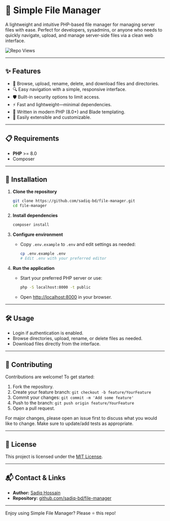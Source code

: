 # 🚀 Simple File Manager

A lightweight and intuitive PHP-based file manager for managing server files with ease. Perfect for developers, sysadmins, or anyone who needs to quickly navigate, upload, and manage server-side files via a clean web interface.

<p align="left">
  <img src="https://api.sadiq.workers.dev/app/github/repo/file-manager/views?nocache=true" alt="Repo Views" />
</p>

---

## ✨ Features

- 📂 Browse, upload, rename, delete, and download files and directories.
- 🔍 Easy navigation with a simple, responsive interface.
- 🛡️ Built-in security options to limit access.
- ⚡ Fast and lightweight—minimal dependencies.
- 📝 Written in modern PHP (8.0+) and Blade templating.
- 🔌 Easily extensible and customizable.

---

## 📋 Requirements

- **PHP** >= 8.0
- Composer

---

## 🚀 Installation

1. **Clone the repository**
    ```bash
    git clone https://github.com/sadiq-bd/file-manager.git
    cd file-manager
    ```

2. **Install dependencies**
    ```bash
    composer install
    ```

3. **Configure environment**
    - Copy `.env.example` to `.env` and edit settings as needed:
      ```bash
      cp .env.example .env
      # Edit .env with your preferred editor
      ```

4. **Run the application**
    - Start your preferred PHP server or use:
      ```bash
      php -S localhost:8000 -t public
      ```
    - Open [http://localhost:8000](http://localhost:8000) in your browser.

---

## 🛠️ Usage

- Login if authentication is enabled.
- Browse directories, upload, rename, or delete files as needed.
- Download files directly from the interface.

---

## 🤝 Contributing

Contributions are welcome! To get started:

1. Fork the repository.
2. Create your feature branch: `git checkout -b feature/YourFeature`
3. Commit your changes: `git commit -m 'Add some feature'`
4. Push to the branch: `git push origin feature/YourFeature`
5. Open a pull request.

For major changes, please open an issue first to discuss what you would like to change.
Make sure to update/add tests as appropriate.

---

## 📄 License

This project is licensed under the [MIT License](https://choosealicense.com/licenses/mit/).

---

## 📬 Contact & Links

- **Author:** [Sadiq Hossain](https://github.com/sadiq-bd)
- **Repository:** [github.com/sadiq-bd/file-manager](https://github.com/sadiq-bd/file-manager)

---

Enjoy using Simple File Manager? Please ⭐️ this repo!

